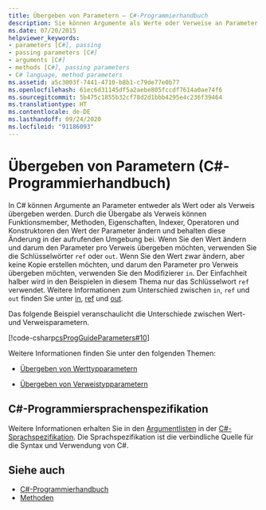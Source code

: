 ```yaml
---
title: Übergeben von Parametern – C#-Programmierhandbuch
description: Sie können Argumente als Werte oder Verweise an Parameter in C# übergeben. Änderungen, die als Verweise an Argumente übergeben werden, bleiben erhalten. Verwenden Sie „ref“ oder „out“, um Argumente als Verweise zu übergeben.
ms.date: 07/20/2015
helpviewer_keywords:
- parameters [C#], passing
- passing parameters [C#]
- arguments [C#]
- methods [C#], passing parameters
- C# language, method parameters
ms.assetid: a5c3003f-7441-4710-b8b1-c79de77e0b77
ms.openlocfilehash: 61ec6d31145df5a2aebe805fccdf7614a0ae74f6
ms.sourcegitcommit: 5b475c1855b32cf78d2d1bbb4295e4c236f39464
ms.translationtype: HT
ms.contentlocale: de-DE
ms.lasthandoff: 09/24/2020
ms.locfileid: "91186093"
---
```

# <a name="passing-parameters-c-programming-guide"></a>Übergeben von Parametern (C#-Programmierhandbuch)

In C# können Argumente an Parameter entweder als Wert oder als Verweis übergeben werden. Durch die Übergabe als Verweis können Funktionsmember, Methoden, Eigenschaften, Indexer, Operatoren und Konstruktoren den Wert der Parameter ändern und behalten diese Änderung in der aufrufenden Umgebung bei. Wenn Sie den Wert ändern und darum den Parameter pro Verweis übergeben möchten, verwenden Sie die Schlüsselwörter `ref` oder `out`. Wenn Sie den Wert zwar ändern, aber keine Kopie erstellen möchten, und darum den Parameter pro Verweis übergeben möchten, verwenden Sie den Modifizierer `in`. Der Einfachheit halber wird in den Beispielen in diesem Thema nur das Schlüsselwort `ref` verwendet. Weitere Informationen zum Unterschied zwischen `in`, `ref` und `out` finden Sie unter [in](../../language-reference/keywords/in-parameter-modifier.md), [ref](../../language-reference/keywords/ref.md) und [out](../../language-reference/keywords/out-parameter-modifier.md).  
  
 Das folgende Beispiel veranschaulicht die Unterschiede zwischen Wert- und Verweisparametern.  
  
 [!code-csharp[csProgGuideParameters#10](~/samples/snippets/csharp/VS_Snippets_VBCSharp/csProgGuideParameters/CS/Parameters.cs#10)]  
  
 Weitere Informationen finden Sie unter den folgenden Themen:  
  
- [Übergeben von Werttypparametern](./passing-value-type-parameters.md)  
  
- [Übergeben von Verweistypparametern](./passing-reference-type-parameters.md)  
  
## <a name="c-language-specification"></a>C#-Programmiersprachenspezifikation  

Weitere Informationen erhalten Sie in den [Argumentlisten](~/_csharplang/spec/expressions.md#argument-lists) in der [C#-Sprachspezifikation](/dotnet/csharp/language-reference/language-specification/introduction). Die Sprachspezifikation ist die verbindliche Quelle für die Syntax und Verwendung von C#.
  
## <a name="see-also"></a>Siehe auch

- [C#-Programmierhandbuch](../index.md)
- [Methoden](./methods.md)
